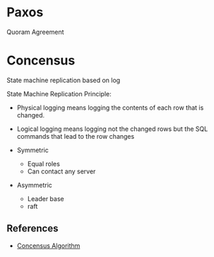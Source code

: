 # Paxos
Quoram Agreement


# Concensus
State machine replication based on log

State Machine Replication Principle:

-  Physical logging means logging the contents of each row that is changed. 
 
- Logical logging means logging not the changed rows but the SQL commands that lead to the row changes

- Symmetric
    - Equal roles
    - Can contact any server
- Asymmetric
    - Leader base
    - raft 

 ## References
 - [Concensus  Algorithm](https://blog.mi.hdm-stuttgart.de/index.php/2019/03/17/consensus-protocols-a-key-to-cluster-management/)